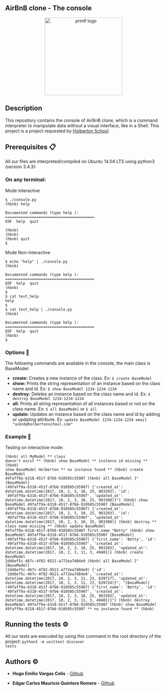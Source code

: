 ## AirBnB clone - The console

<p align="center"><img width="250" src="https://i.ibb.co/fk6gjPW/airbnb.png" alt="printf logo"></a></p>

## Description

This repository contains the console of AirBnB clone, which is a command interpreter to manipulate data without a visual interface, like in a Shell. This project is a project requested by [Holberton School](https://www.holbertonschool.com/)


## Prerequisites 📋

All our files are interpreted/compiled on Ubuntu 14.04 LTS using python3 (version 3.4.3):

### On any terminal:

Mode Interactive

<pre><code>$ ./console.py
(hbnb) help

Documented commands (type help <topic>):
========================================
EOF  help  quit

(hbnb) 
(hbnb) 
(hbnb) quit
$</code></pre>

Mode Non-Interactive

<pre><code>$ echo "help" | ./console.py
(hbnb)

Documented commands (type help <topic>):
========================================
EOF  help  quit
(hbnb) 
$
$ cat test_help
help
$
$ cat test_help | ./console.py
(hbnb)

Documented commands (type help <topic>):
========================================
EOF  help  quit
(hbnb) 
$</code></pre>


### Options :mag_right:

The following commands are available in the console, the main class is BaseModel:
<ul>
  <li>
    <b>create:</b> Creates a new instance of the class. Ex: <code>$ create BaseModel</code>
  </li>
  <li>
    <b>show:</b> Prints the string representation of an instance based on the class name and id. Ex: <code>$ show BaseModel 1234-1234-1234</code>
  </li>
  <li>
    <b>destroy:</b> Deletes an instance based on the class name and id. Ex: <code>$ destroy BaseModel 1234-1234-1234</code>
  </li>
  <li>
    <b>all:</b> Prints all string representation of all instances based or not on the class name. Ex: <code>$ all BaseModel</code> or <code>$ all</code>
  </li>
  <li>
    <b>update:</b> Updates an instance based on the class name and id by adding or updating attribute. Ex: <code>update BaseModel 1234-1234-1234 email "aibnb@holbertonschool.com"</code> 
  </li>
</ul>

### Example :mag_right:

Testing on interactive mode:
<code><pre>(hbnb) all MyModel
** class doesn't exist **
(hbnb) show BaseModel
** instance id missing **
(hbnb) show BaseModel Holberton
** no instance found **
(hbnb) create BaseModel
49faff9a-6318-451f-87b6-910505c55907
(hbnb) all BaseModel
["[BaseModel] (49faff9a-6318-451f-87b6-910505c55907) {'created_at': datetime.datetime(2017, 10, 2, 3, 10, 25, 903293), 'id': '49faff9a-6318-451f-87b6-910505c55907', 'updated_at': datetime.datetime(2017, 10, 2, 3, 10, 25, 903300)}"]
(hbnb) show BaseModel 49faff9a-6318-451f-87b6-910505c55907
[BaseModel] (49faff9a-6318-451f-87b6-910505c55907) {'created_at': datetime.datetime(2017, 10, 2, 3, 10, 25, 903293), 'id': '49faff9a-6318-451f-87b6-910505c55907', 'updated_at': datetime.datetime(2017, 10, 2, 3, 10, 25, 903300)}
(hbnb) destroy
** class name missing **
(hbnb) update BaseModel 49faff9a-6318-451f-87b6-910505c55907 first_name "Betty"
(hbnb) show BaseModel 49faff9a-6318-451f-87b6-910505c55907
[BaseModel] (49faff9a-6318-451f-87b6-910505c55907) {'first_name': 'Betty', 'id': '49faff9a-6318-451f-87b6-910505c55907', 'created_at': datetime.datetime(2017, 10, 2, 3, 10, 25, 903293), 'updated_at': datetime.datetime(2017, 10, 2, 3, 11, 3, 49401)}
(hbnb) create BaseModel
2dd6ef5c-467c-4f82-9521-a772ea7d84e9
(hbnb) all BaseModel
["[BaseModel] (2dd6ef5c-467c-4f82-9521-a772ea7d84e9) {'id': '2dd6ef5c-467c-4f82-9521-a772ea7d84e9', 'created_at': datetime.datetime(2017, 10, 2, 3, 11, 23, 639717), 'updated_at': datetime.datetime(2017, 10, 2, 3, 11, 23, 639724)}", "[BaseModel] (49faff9a-6318-451f-87b6-910505c55907) {'first_name': 'Betty', 'id': '49faff9a-6318-451f-87b6-910505c55907', 'created_at': datetime.datetime(2017, 10, 2, 3, 10, 25, 903293), 'updated_at': datetime.datetime(2017, 10, 2, 3, 11, 3, 49401)}"]
(hbnb) destroy BaseModel 49faff9a-6318-451f-87b6-910505c55907
(hbnb) show BaseModel 49faff9a-6318-451f-87b6-910505c55907
** no instance found **
(hbnb) </code></pre>


## Running the tests ⚙️
All our tests are executed by using this command in the root directory of the project: <code>python3 -m unittest discover tests</code>


## Authors :copyright:

* **Hugo Emilio Vargas Celis** - [Github](https://github.com/vargas88hugo)

* **Edgar Carlos Mauricio Quintero Romero** - [Github](https://github.com/alzheimeer)

